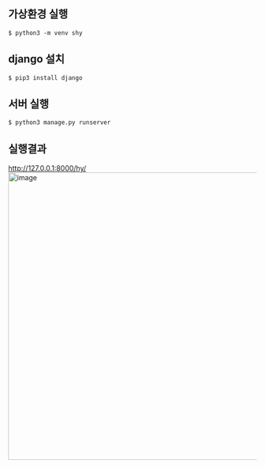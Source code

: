 ## 가상환경 실행
```
$ python3 -m venv shy
```
## django 설치
```
$ pip3 install django
```
## 서버 실행
```
$ python3 manage.py runserver
```









## 실행결과
http://127.0.0.1:8000/hy/
<img width="582" alt="image" src="https://user-images.githubusercontent.com/46226445/174746195-75c46872-01f6-43af-bd0b-85071565492b.png">

